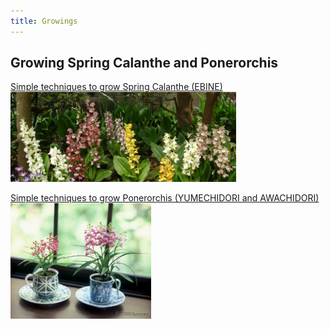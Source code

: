 ```yaml
---
title: Growings
---
```

## Growing Spring Calanthe and Ponerorchis
<a href="calanthe/growings_tech_to_grow_calanthe_for_beginner">Simple techniques to grow Spring Calanthe (EBINE)<br />
<img src="/assets/images/growings_iikanzi.jpg" width="361" height="144" alt="Simple techniques to grow Spring Calanthe (EBINE) - Ranyuen" /></a>

<a href="ponerorchis/growings_tech_to_grow_ponerorchis_01_for_beginner">Simple techniques to grow Ponerorchis (YUMECHIDORI and AWACHIDORI)<br />
<img src="/assets/images/growings_b1.jpg" width="225" height="185" alt="Simple techniques to grow Ponerorchis (YUMECHIDORI and AWACHIDORI) - Ranyuen"></a>
